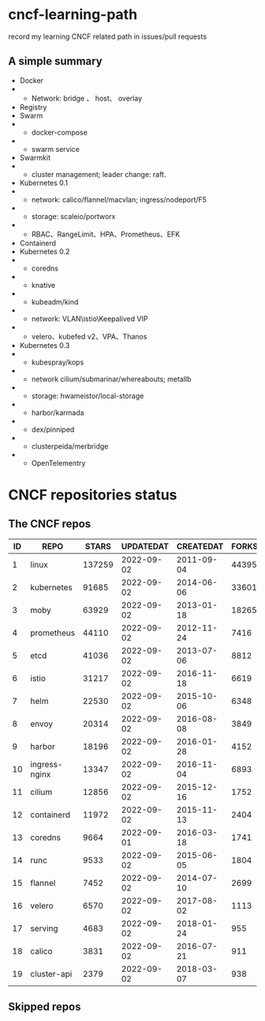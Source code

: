 # cncf-learning-path
record my learning CNCF related path in issues/pull requests

## A simple summary
- Docker
- - Network: bridge 、 host、 overlay
- Registry
- Swarm
- - docker-compose
- - swarm service
- Swarmkit
- - cluster management; leader change: raft.
- Kubernetes 0.1
- - network: calico/flannel/macvlan; ingress/nodeport/F5
- - storage: scaleio/portworx
- - RBAC、RangeLimit、HPA、Prometheus、EFK
- Containerd
- Kubernetes 0.2
- - coredns
- - knative
- - kubeadm/kind
- - network: VLAN\istio\Keepalived VIP
- - velero、kubefed v2、VPA、Thanos
- Kubernetes 0.3
- - kubespray/kops
- - network cilium/submarinar/whereabouts; metallb
- - storage: hwameistor/local-storage
- - harbor/karmada
- - dex/pinniped
- - clusterpeida/merbridge
- - OpenTelementry

# CNCF repositories status
<!--START_SECTION:github_repos-->
## The CNCF repos
| ID |     REPO      | STARS  | UPDATEDAT  | CREATEDAT  | FORKSCOUNT |
|----|---------------|--------|------------|------------|------------|
|  1 | linux         | 137259 | 2022-09-02 | 2011-09-04 |      44395 |
|  2 | kubernetes    |  91685 | 2022-09-02 | 2014-06-06 |      33601 |
|  3 | moby          |  63929 | 2022-09-02 | 2013-01-18 |      18265 |
|  4 | prometheus    |  44110 | 2022-09-02 | 2012-11-24 |       7416 |
|  5 | etcd          |  41036 | 2022-09-02 | 2013-07-06 |       8812 |
|  6 | istio         |  31217 | 2022-09-02 | 2016-11-18 |       6619 |
|  7 | helm          |  22530 | 2022-09-02 | 2015-10-06 |       6348 |
|  8 | envoy         |  20314 | 2022-09-02 | 2016-08-08 |       3849 |
|  9 | harbor        |  18196 | 2022-09-02 | 2016-01-28 |       4152 |
| 10 | ingress-nginx |  13347 | 2022-09-02 | 2016-11-04 |       6893 |
| 11 | cilium        |  12856 | 2022-09-02 | 2015-12-16 |       1752 |
| 12 | containerd    |  11972 | 2022-09-02 | 2015-11-13 |       2404 |
| 13 | coredns       |   9664 | 2022-09-01 | 2016-03-18 |       1741 |
| 14 | runc          |   9533 | 2022-09-02 | 2015-06-05 |       1804 |
| 15 | flannel       |   7452 | 2022-09-02 | 2014-07-10 |       2699 |
| 16 | velero        |   6570 | 2022-09-02 | 2017-08-02 |       1113 |
| 17 | serving       |   4683 | 2022-09-02 | 2018-01-24 |        955 |
| 18 | calico        |   3831 | 2022-09-02 | 2016-07-21 |        911 |
| 19 | cluster-api   |   2379 | 2022-09-02 | 2018-03-07 |        938 |



## Skipped repos
<!--END_SECTION:github_repos-->
